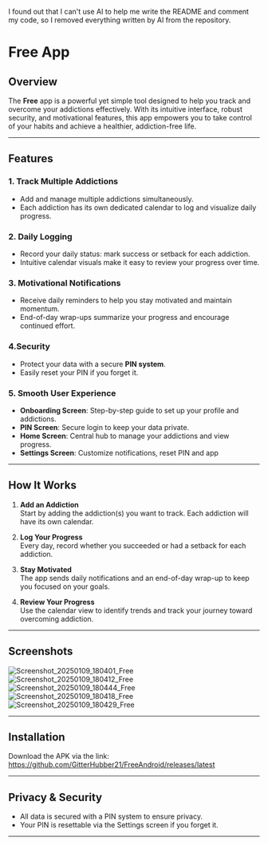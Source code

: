 I found out that I can't use AI to help me write the README and comment my code, so I removed everything written by AI from the repository.  


# Free App

## Overview

The **Free** app is a powerful yet simple tool designed to help you track and overcome your addictions effectively. With its intuitive interface, robust security, and motivational features, this app empowers you to take control of your habits and achieve a healthier, addiction-free life.

---

## Features

### 1. Track Multiple Addictions
- Add and manage multiple addictions simultaneously.
- Each addiction has its own dedicated calendar to log and visualize daily progress.

### 2. Daily Logging
- Record your daily status: mark success or setback for each addiction.
- Intuitive calendar visuals make it easy to review your progress over time.

### 3. Motivational Notifications
- Receive daily reminders to help you stay motivated and maintain momentum.
- End-of-day wrap-ups summarize your progress and encourage continued effort.

### 4.Security
- Protect your data with a secure **PIN system**.
- Easily reset your PIN if you forget it.

### 5. Smooth User Experience
- **Onboarding Screen**: Step-by-step guide to set up your profile and addictions.
- **PIN Screen**: Secure login to keep your data private.
- **Home Screen**: Central hub to manage your addictions and view progress.
- **Settings Screen**: Customize notifications, reset PIN and app

---

## How It Works

1. **Add an Addiction**  
   Start by adding the addiction(s) you want to track. Each addiction will have its own calendar.

2. **Log Your Progress**  
   Every day, record whether you succeeded or had a setback for each addiction.

3. **Stay Motivated**  
   The app sends daily notifications and an end-of-day wrap-up to keep you focused on your goals.

4. **Review Your Progress**  
   Use the calendar view to identify trends and track your journey toward overcoming addiction.

---

## Screenshots
![Screenshot_20250109_180401_Free](https://github.com/user-attachments/assets/5b11ead0-e2e3-4cf6-913b-b7c7f3b9869f)  
![Screenshot_20250109_180412_Free](https://github.com/user-attachments/assets/b9f035fa-dbda-4dd9-be4d-38a7aa5827d7)  
![Screenshot_20250109_180444_Free](https://github.com/user-attachments/assets/a177910d-abd5-4e26-bf38-df1078c35ba6)
![Screenshot_20250109_180418_Free](https://github.com/user-attachments/assets/b7be075c-b0e2-4aab-988c-88c1f93575a0)  
![Screenshot_20250109_180429_Free](https://github.com/user-attachments/assets/01377867-669d-4d7f-ad51-4daf610d942c)  






---
## Installation
Download the APK via the link: https://github.com/GitterHubber21/FreeAndroid/releases/latest

---

## Privacy & Security
- All data is secured with a PIN system to ensure privacy.
- Your PIN is resettable via the Settings screen if you forget it.

---


